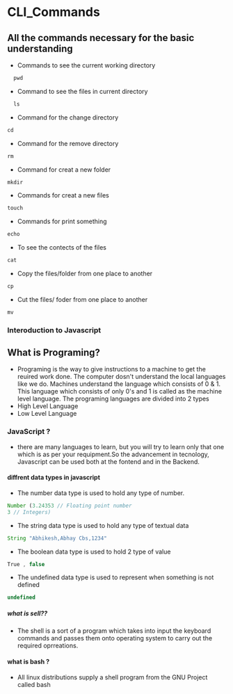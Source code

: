 # CLI_Commands
## All the commands necessary for the basic understanding
- Commands to see the current working directory
```js
  pwd
```
- Command to see the files in current directory
```js
  ls
```
- Command for the change directory
```js
cd
```
- Command for the remove directory
```js
rm
```
- Command for creat a new folder
```js
mkdir
```
- Commands for creat a new files
```js
touch
```
- Commands for print something
```js
echo
```
- To see the contects of the files
```js
cat
```
- Copy the files/folder from one place to another
```js
cp
```
- Cut the files/ foder from one place to another
```js
mv
```
### Interoduction to Javascript
## What is Programing?
- Programing is the way to give instructions to a machine to get the reuired work done. The computer dosn't understand the local languages like we do. Machines understand the language which consists of 0 & 1. This language which consists of only 0's and 1 is called as the machine level language. The programing languages are divided into 2 types
- High Level Language
- Low Level Language
 ### JavaScript ?
 - there are many languages to learn, but you will try to learn only that one which is as per your requipment.So the advancement in tecnology, Javascript can be used both at the fontend and in the Backend. 
#### diffrent data types in javascript
- The number data type is used to hold any type of number.
```js
Number (3.24353 // Floating point number
3 // Integers)
```
- The string data type is used to hold any type of textual data
```js
String "Abhikesh,Abhay Cbs,1234"
```
- The boolean data type is used to hold 2 type of value
```js
True , false
```
- The undefined data type is used to represent when something is not defined
```js
undefined
```
##### what is sell??
- The shell is a sort of a program which takes into input the keyboard commands and passes them onto operating system to carry out the required oprreations.
#### what is bash ?
- All linux distributions supply a shell program from the GNU Project called bash

